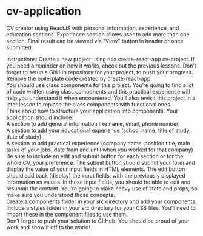 # cv-application

CV creator using ReactJS with  personal information, experience, and education sections. Experience section allows user to add more than one section. Final result can be viewed via "View" button in header or once submitted.

Instructions:
Create a new project using npx create-react-app cv-project. If you need a reminder on how it works, check out the previous lessons. Don’t forget to setup a GitHub repository for your project, to push your progress.  
Remove the boilerplate code created by create-react-app.  
You should use class components for this project. You’re going to find a lot of code written using class components and this practical experience will help you understand it when encountered. You’ll also revisit this project in a later lesson to replace the class components with functional ones.  
Think about how to structure your application into components. Your application should include:  
A section to add general information like name, email, phone number.  
A section to add your educational experience (school name, title of study, date of study)  
A section to add practical experience (company name, position title, main tasks of your jobs, date from and until when you worked for that company)  
Be sure to include an edit and submit button for each section or for the whole CV, your preference. The submit button should submit your form and display the value of your input fields in HTML elements. The edit button should add back (display) the input fields, with the previously displayed information as values. In those input fields, you should be able to edit and resubmit the content. You’re going to make heavy use of state and props, so make sure you understood those concepts.  
Create a components folder in your src directory and add your components.  
Include a styles folder in your src directory for your CSS files. You’ll need to import these in the component files to use them.  
Don’t forget to push your solution to GitHub. You should be proud of your work and show it off to the world!  
